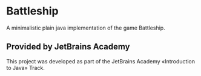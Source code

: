 # Battleship

A minimalistic plain java implementation of the game Battleship.

## Provided by JetBrains Academy

This project was developed as part of the JetBrains Academy «Introduction to Java» Track.
